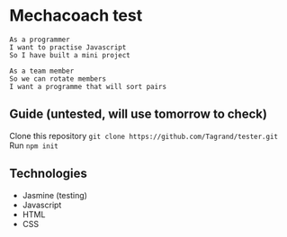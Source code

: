 # Mechacoach test

```
As a programmer
I want to practise Javascript
So I have built a mini project
```

```
As a team member
So we can rotate members
I want a programme that will sort pairs
```


## Guide (untested, will use tomorrow to check)

Clone this repository ``` git clone https://github.com/Tagrand/tester.git ```
Run ```npm init```


## Technologies

 - Jasmine (testing)
 - Javascript
 - HTML
 - CSS
